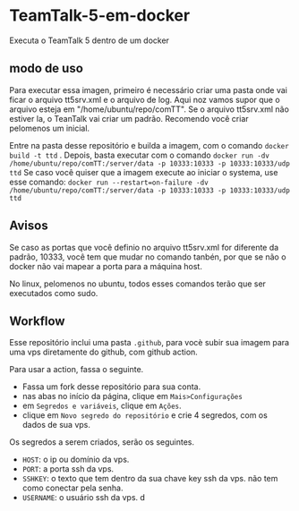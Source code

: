 # TeamTalk-5-em-docker
Executa o TeamTalk 5 dentro de um docker
## modo de uso
Para executar essa imagen, primeiro é necessário criar uma pasta onde vai ficar o arquivo tt5srv.xml e o arquivo de log.
Aqui noz vamos supor que o arquivo esteja em "/home/ubuntu/repo/comTT".
Se o arquivo tt5srv.xml não estiver la, o TeanTalk vai criar um padrão.
Recomendo você criar pelomenos um inicial.

 Entre na pasta desse repositório e builda a imagem, com o comando
`docker build -t ttd` .
Depois, basta executar com o comando
```docker run -dv /home/ubuntu/repo/comTT:/server/data -p 10333:10333 -p 10333:10333/udp ttd```
Se caso você quiser que a imagem execute ao iniciar o systema, use esse comando:
```docker run --restart=on-failure -dv /home/ubuntu/repo/comTT:/server/data -p 10333:10333 -p 10333:10333/udp ttd```
## Avisos
Se caso as portas que você definio no arquivo tt5srv.xml for diferente da padrão, 10333, você tem que mudar no comando tanbén, por que se não o docker não vai mapear a porta para a máquina host.

No linux, pelomenos no ubuntu, todos esses comandos terão que ser executados como sudo.
## Workflow
Esse repositório inclui uma pasta `.github`, para vocè subir sua imagem para uma vps diretamente do github, com github action.

Para usar a action, fassa o seguinte.

- Fassa um fork desse repositório para sua conta.
- nas abas no início da página, clique em `Mais>Configurações`
- em `Segredos e variáveis`, clique em `Ações`.
- clique em `Novo segredo do repositório` e crie 4 segredos, com os dados de sua vps.

Os segredos a serem criados, serão os seguintes.

- `HOST`: o ip ou domínio da vps.
- `PORT`: a porta ssh da vps.
- `SSHKEY`: o texto que tem dentro da sua chave key ssh da vps. não tem como conectar pela senha.
- `USERNAME`: o usuário ssh da vps.
d